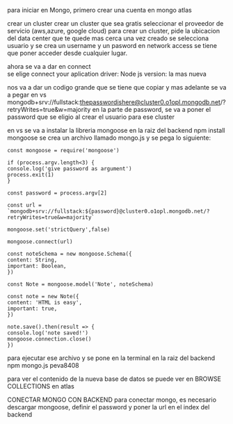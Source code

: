 para iniciar en Mongo, primero crear una cuenta en mongo atlas

crear un cluster
    crear un cluster que sea gratis
    seleccionar el proveedor de servicio (aws,azure, google cloud)
    para crear un cluster, pide la ubicacion del data center que te quede mas cerca
una vez creado se selecciona usuario y se crea un username y un pasword
en network access se tiene que poner acceder desde cualquier lugar. 

ahora se va a dar en connect       
    se elige connect your aplication 
    driver: Node js
    version: la mas nueva

nos va a dar un codigo grande que se tiene que copiar y mas adelante se va a pegar en vs
    mongodb+srv://fullstack:thepasswordishere@cluster0.o1opl.mongodb.net/?retryWrites=true&w=majority
en la parte de password, se va a poner el password que se eligio al crear el usuario para ese cluster

en vs se va a instalar la libreria mongoose en la raiz del backend
    npm install mongoose
se crea un archivo llamado mongo.js  y se pega lo siguiente:

    const mongoose = require('mongoose')

    if (process.argv.length<3) {
    console.log('give password as argument')
    process.exit(1)
    }

    const password = process.argv[2]

    const url =
    `mongodb+srv://fullstack:${password}@cluster0.o1opl.mongodb.net/?retryWrites=true&w=majority`

    mongoose.set('strictQuery',false)

    mongoose.connect(url)

    const noteSchema = new mongoose.Schema({
    content: String,
    important: Boolean,
    })

    const Note = mongoose.model('Note', noteSchema)

    const note = new Note({
    content: 'HTML is easy',
    important: true,
    })

    note.save().then(result => {
    console.log('note saved!')
    mongoose.connection.close()
    })

para ejecutar ese archivo y se pone en la terminal en la raiz del backend
    npm mongo.js peva8408 

para ver el contenido de la nueva base de datos se puede ver en BROWSE COLLECTIONS en atlas

CONECTAR MONGO CON BACKEND
para conectar mongo, es necesario descargar mongoose, definir el password y poner la url en el index del backend
    